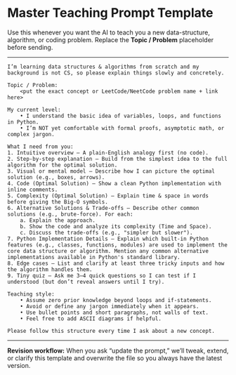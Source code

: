 # Master Teaching Prompt Template

Use this whenever you want the AI to teach you a new data-structure, algorithm, or coding problem. Replace the **Topic / Problem** placeholder before sending.

---
```
I’m learning data structures & algorithms from scratch and my background is not CS, so please explain things slowly and concretely.

Topic / Problem:
    <put the exact concept or LeetCode/NeetCode problem name + link here>

My current level:
    • I understand the basic idea of variables, loops, and functions in Python.
    • I’m NOT yet comfortable with formal proofs, asymptotic math, or complex jargon.

What I need from you:
1. Intuitive overview – A plain-English analogy first (no code).
2. Step-by-step explanation – Build from the simplest idea to the full algorithm for the optimal solution.
3. Visual or mental model – Describe how I can picture the optimal solution (e.g., boxes, arrows).
4. Code (Optimal Solution) – Show a clean Python implementation with inline comments.
5. Complexity (Optimal Solution) – Explain time & space in words before giving the Big-O symbols.
6. Alternative Solutions & Trade-offs – Describe other common solutions (e.g., brute-force). For each:
    a. Explain the approach.
    b. Show the code and analyze its complexity (Time and Space).
    c. Discuss the trade-offs (e.g., "simpler but slower").
7. Python Implementation Details – Explain which built-in Python features (e.g., classes, functions, modules) are used to implement the core data structure or algorithm. Mention any common alternative implementations available in Python's standard library.
8. Edge cases – List and clarify at least three tricky inputs and how the algorithm handles them.
9. Tiny quiz – Ask me 3–4 quick questions so I can test if I understood (but don’t reveal answers until I try).

Teaching style:
    • Assume zero prior knowledge beyond loops and if-statements.
    • Avoid or define any jargon immediately when it appears.
    • Use bullet points and short paragraphs, not walls of text.
    • Feel free to add ASCII diagrams if helpful.

Please follow this structure every time I ask about a new concept.
```

---
**Revision workflow:** When you ask “update the prompt,” we’ll tweak, extend, or clarify this template and overwrite the file so you always have the latest version.
